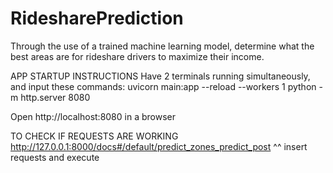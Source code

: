 # RidesharePrediction
Through the use of a trained machine learning model, determine what the best areas are for rideshare drivers to maximize their income.

APP STARTUP INSTRUCTIONS
  Have 2 terminals running simultaneously, and input these commands:
      uvicorn main:app --reload --workers 1
      python -m http.server 8080
  
  Open http://localhost:8080 in a browser

TO CHECK IF REQUESTS ARE WORKING
    http://127.0.0.1:8000/docs#/default/predict_zones_predict_post
    ^^ insert requests and execute
